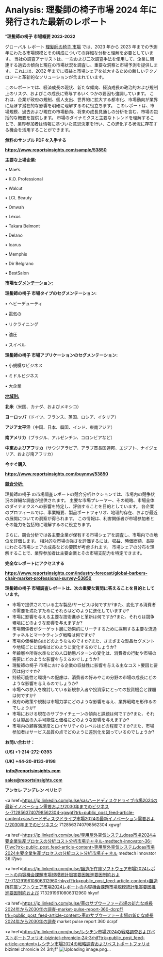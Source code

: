# Analysis: 理髪師の椅子市場 2024 年に発行された最新のレポート

"<strong>理髪師の椅子 市場概要 2023-2032</strong>

グローバル レポート <a href=https://www.reportsinsights.com/sample/53850>理髪師の椅子 市場</a> では、2023 年から 2023 年までの予測年にわたる市場規模とその構成についての詳細な分析と理解を必要としています。 当社の調査アナリストは、一次および二次調査手法を使用して、企業に関連する過去の傾向と現在の市場状況を調査し、重要な洞察と市場予測を提供します。 これには、2032 年までに収益と市場シェアを拡大​​するための新しいテクノロジーと革新的なソリューションが含まれています。

このレポートでは、経済成長の現状、新たな傾向、経済成長の政治的および規制上のリスク、およびこの成長に寄与するいくつかの要因も強調しています。 これは、企業が政府の規制、個人支出、世界的に拡大する都市化、市場動向が業界に及ぼす潜在的な影響を明確に理解するのに役立ちます。 このレポートは、市場規模、過去および現在の市場動向、将来の成長見通しの分析を含む、市場の包括的な概要を提供します。 市場のダイナミクスと主要なトレンドを理解することで、業界参加者は情報に基づいた意思決定を行い、この進化する状況に存在する機会を活用することができます。

<strong><b>無料のサンプル PDF を入手する</b></strong>

<a href=https://www.reportsinsights.com/sample/53850><strong><u>https://www.reportsinsights.com/sample/53850</u></strong></a>

<strong>主要な上場企業:</strong>

• Mae’s

• K.O. Professional

• Walcut

• LCL Beauty

• Omwah

• Lexus

• Takara Belmont

• Delano

• Icarus

• Memphis

• Dir Belgrano

• BestSalon

<strong><u>市場セグメンテーション</u></strong><strong><u>:</u></strong>

<strong>理髪師の椅子 市場タイプのセグメンテーション:</strong>

• ヘビーデューティ

• 電気の

• リクライニング

• 油圧

• スイベル

<strong>理髪師の椅子 市場アプリケーションのセグメンテーション:</strong>

• 小規模なビジネス

• ミドルビジネス

• 大企業

<strong><u>地域別</u></strong><strong><u>:</u></strong>

<strong>北米</strong>（米国、カナダ、およびメキシコ）

<strong>ヨーロッパ</strong>（ドイツ、フランス、英国、ロシア、イタリア）

<strong>アジア太平洋</strong>（中国、日本、韓国、インド、東南アジア）

<strong>南アメリカ</strong>（ブラジル、アルゼンチン、コロンビアなど）

<strong>中東およびアフリカ</strong>（サウジアラビア、アラブ首長国連邦、エジプト、ナイジェリア、および南アフリカ）

<strong>今すぐ購入</strong>

<a href=https://www.reportsinsights.com/buynow/53850><strong><u>https://www.reportsinsights.com/buynow/53850</u></strong></a>

<strong><u>競合分析:</u></strong>

理髪師の椅子 の市場調査レポートの競合分析セクションでは、市場内の競争状況の詳細な調査が提供されます。 主要な市場プレーヤー、その戦略、市場全体のダイナミクスへの影響を特定し、評価することを目的としています。 各企業のプロフィールでは、事業概要、製品ポートフォリオ、地理的存在、および最近の展開についての洞察が得られます。 この情報は、利害関係者が市場参加者とその能力を包括的に理解するのに役立ちます。

さらに、競合分析では各主要企業が保有する市場シェアを調査し、市場内での地位を評価します。 相対的な市場の強さを評価するには、収益、時価総額、長期にわたる市場シェアの成長などの要因が考慮されます。 市場シェアの分布を理解することで、業界参加者は主要企業とその市場支配力を特定できます。

<strong>完全なレポートにアクセスする</strong>

<a href=https://www.reportsinsights.com/industry-forecast/global-barbers-chair-market-professional-survey-53850><strong><u><b>https://www.reportsinsights.com/industry-forecast/global-barbers-chair-market-professional-survey-53850</b></u></strong></a>

<strong><b>理髪師の椅子 市場調査レポートは、次の重要な質問に答えることを目的としています。</b></strong>
<ul>
  <li>市場で提供されている主な製品/サービスは何ですか?また、変化する消費者の需要を満たすためにそれらはどのように進化していますか?</li>
  <li>市場に影響を与える主要な技術進歩と革新は何ですか?また、それらは競争環境にどのような影響を与えますか?</li>
  <li>市場関係者がターゲット層に効果的にリーチするために採用する主要な流通チャネルとマーケティング戦略は何ですか?</li>
  <li>市場の価格動向はどのようなものですか?また、さまざまな製品セグメントや地域ごとに価格はどのように変化するのでしょうか?</li>
  <li>年齢層や所得水準などの人口動態パターンの変化は、消費者の行動や市場の需要にどのような影響を与えるのでしょうか?</li>
  <li>理髪師の椅子 市場における企業の収益性に影響を与える主なコスト要因と要因は何ですか?</li>
  <li>持続可能性と環境への配慮は、消費者の好みやこの分野の市場の成長にどのような影響を与えるのでしょうか?</li>
  <li>市場への参入を検討している新規参入者や投資家にとっての投資機会と課題は何ですか?</li>
  <li>政府の政策や規制は市場力学にどのような影響を与え、業界戦略を形作るのでしょうか?</li>
  <li>市場における現在のサプライチェーンの傾向と課題は何ですか?また、それらは製品の入手可能性と価格にどのような影響を与えますか?</li>
  <li>市場内の顧客満足度とロイヤリティのレベルはどの程度ですか?また、市場参加者はサービス品質の点でどのように差別化を図っているのでしょうか?</li>
</ul>
<strong>お問い合わせ：</strong>

<strong>(US) +1-214-272-0393</strong>

<strong>(UK) +44-20-8133-9198</strong>

<strong> </strong><a href=info@reportsinsights.com><strong><u>info@reportsinsights.com</u></strong></a>

<a href=sales@reportsinsights.com><strong><u>sales@reportsinsights.com</u></strong></a>

<strong>アンセレ アンデレン ベリヒテ</strong>

<a href=https://jp.linkedin.com/pulse/sasハードディスクドライブ市場2024の最新イノベーション需要および2030年までのビジネスシ-7128563740798562304-xgwgf?trk=public_post_feed-article-content>sasハードディスクドライブ市場2024の最新イノベーション需要および2030年までのビジネスシ 7128563740798562304 xgwgf</a>

<a href=https://jp.linkedin.com/pulse/専用屋外空気システムdoas市場2024主要企業生産プロセスの分析コスト分析市場チャネル-medtech-innovator-36-l7jwc?trk=public_post_feed-article-content>専用屋外空気システムdoas市場2024主要企業生産プロセスの分析コスト分析市場チャネル medtech innovator 36 l7jwc</a>

<a href=https://jp.linkedin.com/pulse/醸造所在庫ソフトウェア市場2024レポートの内容機会課題市場規模統計阻害要因推進要因制約および-7132919610806312960-hkyxf?trk=public_post_feed-article-content>醸造所在庫ソフトウェア市場2024レポートの内容機会課題市場規模統計阻害要因推進要因制約および 7132919610806312960 hkyxf</a>

<a href=https://jp.linkedin.com/pulse/車のサブウーファー市場の新たな成長2024年から2030年の調査-market-pulse-report-360-dcrpf?trk=public_post_feed-article-content>車のサブウーファー市場の新たな成長2024年から2030年の調査 market pulse report 360 dcrpf</a>

<a href=https://jp.linkedin.com/pulse/レシチン市場2024の戦略調査およびベストポートフォリオ-bizintel-chronicle-24-3rhjf?trk=public_post_feed-article-content>レシチン市場2024の戦略調査およびベストポートフォリオ bizintel chronicle 24 3rhjf</a>"
![Uploading image.png…]()
